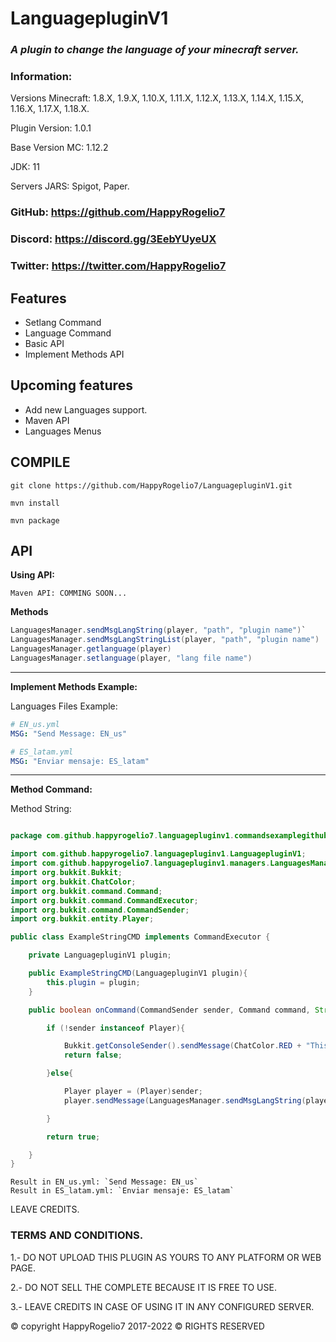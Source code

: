 # LanguagepluginV1

### _A plugin to change the language of your minecraft server._

### Information:
Versions Minecraft: 1.8.X, 1.9.X, 1.10.X, 1.11.X, 1.12.X, 1.13.X, 1.14.X, 1.15.X, 1.16.X, 1.17.X, 1.18.X.

Plugin Version: 1.0.1

Base Version MC: 1.12.2

JDK: 11

Servers JARS: Spigot, Paper.

### GitHub: https://github.com/HappyRogelio7
### Discord: https://discord.gg/3EebYUyeUX
### Twitter: https://twitter.com/HappyRogelio7

## Features
+ Setlang Command
+ Language Command
+ Basic API
+ Implement Methods API

## Upcoming features
+ Add new Languages support.
+ Maven API
+ Languages Menus

## COMPILE

```maven
git clone https://github.com/HappyRogelio7/LanguagepluginV1.git

mvn install

mvn package
```
## API

**Using API:**

```maven
Maven API: COMMING SOON...
```
**Methods**

```java
LanguagesManager.sendMsgLangString(player, "path", "plugin name")`
LanguagesManager.sendMsgLangStringList(player, "path", "plugin name")
LanguagesManager.getlanguage(player)
LanguagesManager.setlanguage(player, "lang file name")
```

---

**Implement Methods Example:**

Languages Files Example:
```yaml
# EN_us.yml
MSG: "Send Message: EN_us"
```
```yaml
# ES_latam.yml
MSG: "Enviar mensaje: ES_latam"
```

---

**Method Command:**

Method String:
```java

package com.github.happyrogelio7.languagepluginv1.commandsexamplegithub;

import com.github.happyrogelio7.languagepluginv1.LanguagepluginV1;
import com.github.happyrogelio7.languagepluginv1.managers.LanguagesManager;
import org.bukkit.Bukkit;
import org.bukkit.ChatColor;
import org.bukkit.command.Command;
import org.bukkit.command.CommandExecutor;
import org.bukkit.command.CommandSender;
import org.bukkit.entity.Player;

public class ExampleStringCMD implements CommandExecutor {

    private LanguagepluginV1 plugin;

    public ExampleStringCMD(LanguagepluginV1 plugin){
        this.plugin = plugin;
    }

    public boolean onCommand(CommandSender sender, Command command, String label, String[] args) {

        if (!sender instanceof Player){

            Bukkit.getConsoleSender().sendMessage(ChatColor.RED + "This command can only be executed by a player.");
            return false;

        }else{

            Player player = (Player)sender;
            player.sendMessage(LanguagesManager.sendMsgLangString(player, "MSG", "your plugin name"));

        }

        return true;

    }
}

```

```
Result in EN_us.yml: `Send Message: EN_us`
Result in ES_latam.yml: `Enviar mensaje: ES_latam`
```

LEAVE CREDITS.

### TERMS AND CONDITIONS.

1.- DO NOT UPLOAD THIS PLUGIN AS YOURS TO ANY PLATFORM OR WEB PAGE.

2.- DO NOT SELL THE COMPLETE BECAUSE IT IS FREE TO USE.

3.- LEAVE CREDITS IN CASE OF USING IT IN ANY CONFIGURED SERVER.

© copyright HappyRogelio7 2017-2022 ©
RIGHTS RESERVED
